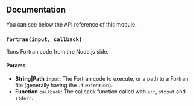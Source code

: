 ## Documentation

You can see below the API reference of this module.

### `fortran(input, callback)`
Runs Fortran code from the Node.js side.

#### Params

- **String|Path** `input`: The Fortran code to execute, or a path to a Fortran file (generally having the `.f` extension).
- **Function** `callback`: The callback function called with `err`, `stdout` and `stderr`.

